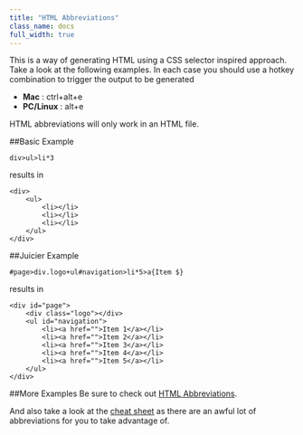 ```yaml
---
title: "HTML Abbreviations"
class_name: docs
full_width: true
---
```


This is a way of generating HTML using a CSS selector inspired approach. Take a look at the following examples. In each case you should use a hotkey combination to trigger the output to be generated

- **Mac** : ctrl+alt+e
- **PC/Linux** : alt+e

HTML abbreviations will only work in an HTML file.

##Basic Example

	div>ul>li*3

results in 

	<div>
	    <ul>
	        <li></li>
	        <li></li>
	        <li></li>
	    </ul>
	</div>



##Juicier Example

	#page>div.logo+ul#navigation>li*5>a{Item $}

results in

	<div id="page">
	    <div class="logo"></div>
	    <ul id="navigation">
	        <li><a href="">Item 1</a></li>
	        <li><a href="">Item 2</a></li>
	        <li><a href="">Item 3</a></li>
	        <li><a href="">Item 4</a></li>
	        <li><a href="">Item 5</a></li>
	    </ul>
	</div>

##More Examples
Be sure to check out [HTML Abbreviations](http://docs.emmet.io/abbreviations/).

And also take a look at the [cheat sheet](/docs/ide/emmet/emmet-ref/) as there are an awful lot of abbreviations for you to take advantage of.

